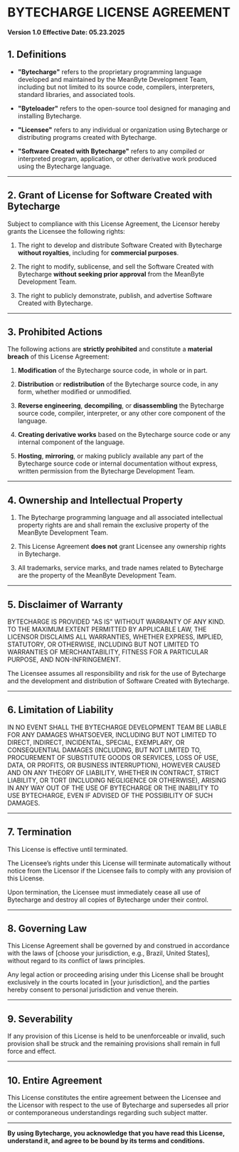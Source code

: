 # BYTECHARGE LICENSE AGREEMENT

**Version 1.0**
**Effective Date: 05.23.2025**

## 1. Definitions

* **"Bytecharge"** refers to the proprietary programming language developed and maintained by the MeanByte Development Team, including but not limited to its source code, compilers, interpreters, standard libraries, and associated tools.

* **"Byteloader"** refers to the open-source tool designed for managing and installing Bytecharge.

* **"Licensee"** refers to any individual or organization using Bytecharge or distributing programs created with Bytecharge.

* **"Software Created with Bytecharge"** refers to any compiled or interpreted program, application, or other derivative work produced using the Bytecharge language.

---

## 2. Grant of License for Software Created with Bytecharge

Subject to compliance with this License Agreement, the Licensor hereby grants the Licensee the following rights:

1. The right to develop and distribute Software Created with Bytecharge **without royalties**, including for **commercial purposes**.

2. The right to modify, sublicense, and sell the Software Created with Bytecharge **without seeking prior approval** from the MeanByte Development Team.

3. The right to publicly demonstrate, publish, and advertise Software Created with Bytecharge.

---

## 3. Prohibited Actions

The following actions are **strictly prohibited** and constitute a **material breach** of this License Agreement:

1. **Modification** of the Bytecharge source code, in whole or in part.

2. **Distribution** or **redistribution** of the Bytecharge source code, in any form, whether modified or unmodified.

3. **Reverse engineering**, **decompiling**, or **disassembling** the Bytecharge source code, compiler, interpreter, or any other core component of the language.

4. **Creating derivative works** based on the Bytecharge source code or any internal component of the language.

5. **Hosting**, **mirroring**, or making publicly available any part of the Bytecharge source code or internal documentation without express, written permission from the Bytecharge Development Team.

---

## 4. Ownership and Intellectual Property

1. The Bytecharge programming language and all associated intellectual property rights are and shall remain the exclusive property of the MeanByte Development Team.

2. This License Agreement **does not** grant Licensee any ownership rights in Bytecharge.

3. All trademarks, service marks, and trade names related to Bytecharge are the property of the MeanByte Development Team.

---

## 5. Disclaimer of Warranty

BYTECHARGE IS PROVIDED "AS IS" WITHOUT WARRANTY OF ANY KIND.
TO THE MAXIMUM EXTENT PERMITTED BY APPLICABLE LAW, THE LICENSOR DISCLAIMS ALL WARRANTIES, WHETHER EXPRESS, IMPLIED, STATUTORY, OR OTHERWISE, INCLUDING BUT NOT LIMITED TO WARRANTIES OF MERCHANTABILITY, FITNESS FOR A PARTICULAR PURPOSE, AND NON-INFRINGEMENT.

The Licensee assumes all responsibility and risk for the use of Bytecharge and the development and distribution of Software Created with Bytecharge.

---

## 6. Limitation of Liability

IN NO EVENT SHALL THE BYTECHARGE DEVELOPMENT TEAM BE LIABLE FOR ANY DAMAGES WHATSOEVER, INCLUDING BUT NOT LIMITED TO DIRECT, INDIRECT, INCIDENTAL, SPECIAL, EXEMPLARY, OR CONSEQUENTIAL DAMAGES (INCLUDING, BUT NOT LIMITED TO, PROCUREMENT OF SUBSTITUTE GOODS OR SERVICES, LOSS OF USE, DATA, OR PROFITS, OR BUSINESS INTERRUPTION), HOWEVER CAUSED AND ON ANY THEORY OF LIABILITY, WHETHER IN CONTRACT, STRICT LIABILITY, OR TORT (INCLUDING NEGLIGENCE OR OTHERWISE), ARISING IN ANY WAY OUT OF THE USE OF BYTECHARGE OR THE INABILITY TO USE BYTECHARGE, EVEN IF ADVISED OF THE POSSIBILITY OF SUCH DAMAGES.

---

## 7. Termination

This License is effective until terminated.

The Licensee’s rights under this License will terminate automatically without notice from the Licensor if the Licensee fails to comply with any provision of this License.

Upon termination, the Licensee must immediately cease all use of Bytecharge and destroy all copies of Bytecharge under their control.

---

## 8. Governing Law

This License Agreement shall be governed by and construed in accordance with the laws of \[choose your jurisdiction, e.g., Brazil, United States], without regard to its conflict of laws principles.

Any legal action or proceeding arising under this License shall be brought exclusively in the courts located in \[your jurisdiction], and the parties hereby consent to personal jurisdiction and venue therein.

---

## 9. Severability

If any provision of this License is held to be unenforceable or invalid, such provision shall be struck and the remaining provisions shall remain in full force and effect.

---

## 10. Entire Agreement

This License constitutes the entire agreement between the Licensee and the Licensor with respect to the use of Bytecharge and supersedes all prior or contemporaneous understandings regarding such subject matter.

---

**By using Bytecharge, you acknowledge that you have read this License, understand it, and agree to be bound by its terms and conditions.**
